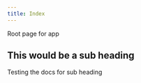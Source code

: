 ```yaml
---
title: Index
---
```

Root page for app



## This would be a sub heading

Testing the docs for sub heading